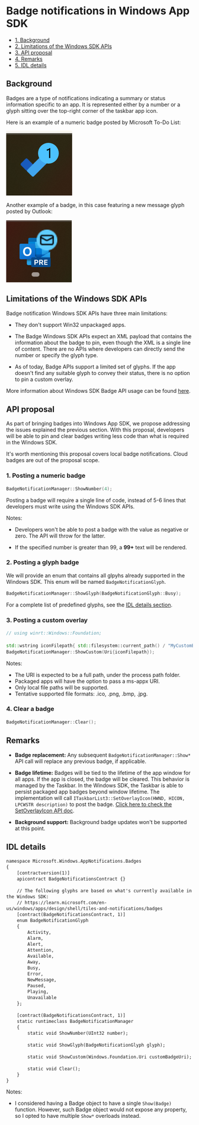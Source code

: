 # Badge notifications in Windows App SDK

- [1. Background](#background)
- [2. Limitations of the Windows SDK APIs](#limitations-of-the-windows-sdk-apis)
- [3. API proposal](#api-proposal)
- [4. Remarks](#remarks)
- [5. IDL details](#idl-details)

## Background

Badges are a type of notifications indicating a summary or status information specific to an app. It is represented either by a number or a glyph sitting over the top-right corner of the taskbar app icon.

Here is an example of a numeric badge posted by Microsoft To-Do List:

![Example of a numeric badge in Microsoft To-Do List](NumericBadge.png)

Another example of a badge, in this case featuring a new message glyph posted by Outlook:

![Example of a busy status glyph badge in Microsoft Teams](GlyphBadge.png)

## Limitations of the Windows SDK APIs

Badge notification Windows SDK APIs have three main limitations:

- They don't support Win32 unpackaged apps.

- The Badge Windows SDK APIs expect an XML payload that contains the information about the badge to pin, even though the XML is a single line of content. There are no APIs where developers can directly send the number or specify the glyph type.

- As of today, Badge APIs support a limited set of glyphs. If the app doesn't find any suitable glyph to convey their status, there is no option to pin a custom overlay.

More information about Windows SDK Badge API usage can be found [here](https://learn.microsoft.com/en-us/windows/apps/design/shell/tiles-and-notifications/badges#create-a-badge).

## API proposal

As part of bringing badges into Windows App SDK, we propose addressing the issues explained the previous section. With this proposal, developers will be able to pin and clear badges writing less code than what is required in the Windows SDK.

It's worth mentioning this proposal covers local badge notifications. Cloud badges are out of the proposal scope.

### 1. Posting a numeric badge

```cpp
BadgeNotificationManager::ShowNumber(4);
```

Posting a badge will require a single line of code, instead of 5-6 lines that developers must write using the Windows SDK APIs.

Notes:

- Developers won't be able to post a badge with the value as negative or zero. The API will throw for the latter.

- If the specified number is greater than 99, a **99+** text will be rendered.

### 2. Posting a glyph badge

We will provide an enum that contains all glpyhs already supported in the Windows SDK. This enum will be named `BadgeNotificationGlyph`.

```cpp
BadgeNotificationManager::ShowGlyph(BadgeNotificationGlyph::Busy);
```

For a complete list of predefined glyphs, see the [IDL details section](#idl-details).

### 3. Posting a custom overlay

```cpp
// using winrt::Windows::Foundation;

std::wstring iconFilepath{ std::filesystem::current_path() / "MyCustomBadge.png" };
BadgeNotificationManager::ShowCustom(Uri{iconFilepath});
```

Notes:

- The URI is expected to be a full path, under the process path folder.
- Packaged apps will have the option to pass a ms-appx URI.
- Only local file paths will be supported.
- Tentative supported file formats: .ico, .png, .bmp, .jpg.

### 4. Clear a badge

```cpp
BadgeNotificationManager::Clear();
```

## Remarks

- **Badge replacement:** Any subsequent `BadgeNotificationManager::Show*` API call will replace any previous badge, if applicable.

- **Badge lifetime:** Badges will be tied to the lifetime of the app window for all apps. If the app is closed, the badge will be cleared. This behavior is managed by the Taskbar. In the Windows SDK, the Taskbar is able to persist packaged app badges beyond window lifetime. The implementation will call `ITaskbarList3::SetOverlayIcon(HWND, HICON, LPCWSTR description)` to post the badge. [Click here to check the SetOverlayIcon API doc](https://learn.microsoft.com/en-us/windows/win32/api/shobjidl_core/nf-shobjidl_core-itaskbarlist3-setoverlayicon).

- **Background support:** Background badge updates won't be supported at this point.

## IDL details

``` idl
namespace Microsoft.Windows.AppNotifications.Badges
{
    [contractversion(1)]
    apicontract BadgeNotificationsContract {}

    // The following glyphs are based on what's currently available in the Windows SDK:
    // https://learn.microsoft.com/en-us/windows/apps/design/shell/tiles-and-notifications/badges
    [contract(BadgeNotificationsContract, 1)]
    enum BadgeNotificationGlyph
    {
        Activity,
        Alarm,
        Alert,
        Attention,
        Available,
        Away,
        Busy,
        Error,
        NewMessage,
        Paused,
        Playing,
        Unavailable
    };

    [contract(BadgeNotificationsContract, 1)]
    static runtimeclass BadgeNotificationManager
    {
        static void ShowNumber(UInt32 number);

        static void ShowGlyph(BadgeNotificationGlyph glyph);

        static void ShowCustom(Windows.Foundation.Uri customBadgeUri);

        static void Clear();
    }
}
```

Notes:

- I considered having a Badge object to have a single `Show(Badge)` function. However, such Badge object would not expose any property, so I opted to have multiple `Show*` overloads instead.
